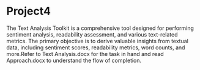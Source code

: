 # Project4

The Text Analysis Toolkit is a comprehensive tool designed for performing sentiment analysis, readability assessment, and various text-related metrics. The primary objective is to derive valuable insights from textual data, including sentiment scores, readability metrics, word counts, and more.Refer to Text Analysis.docx for the task in hand and read Approach.docx to understand the flow of completion.
